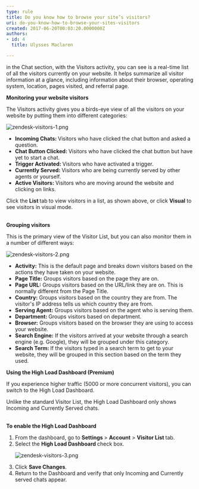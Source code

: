 ```yaml
---
type: rule
title: Do you know how to browse your site’s visitors?
uri: do-you-know-how-to-browse-your-sites-visitors
created: 2017-06-20T00:03:20.0000000Z
authors:
- id: 4
  title: Ulysses Maclaren

---
```




<span class='intro'> <p class="ssw15-rteElement-P">in the Chat section,&#160;w​ith the&#160;Visitors&#160;activity, you can see&#160;is a real-time list of all the visitors currently on your website. It helps summarize all visitor information at a glance, including information about their browser, operating system, location, pages visited, and referral page.&#160;<br></p> </span>

<p>
   <strong>Monitoring your website visitors </strong></p><p>The Visitors activity gives you&#160;a birds-eye view of all the visitors on your website by putting them into different categories&#58; 
   </p><dl class="image"><dt><img src="/PublishingImages/zendesk-visitors-1.png" alt="zendesk-visitors-1.png" /></dt></dl><ul><li>
      <strong>Incoming Chats&#58;&#160;</strong>Visitors who have clicked the chat button and asked a question.</li><li>
      <strong>Chat Button Clicked&#58;&#160;</strong>Visitors who have clicked the chat button but have yet to start a chat.</li><li>
      <strong>Trigger&#160;Activated&#58;&#160;</strong>Visitors who have&#160;activated a trigger.</li><li>
      <strong>Currently Served&#58;&#160;</strong>Visitors&#160;who are being currently served by other agents or yourself.</li><li>
      <strong>Active Visitors&#58;&#160;</strong>Visitors&#160;who are moving around the website and clicking on links.&#160; 
      <br></li></ul><p>Click the&#160;<strong>List&#160;</strong>tab<strong>&#160;</strong>to view visitors in a list, as shown above, or click&#160;<strong>Visual</strong>&#160;to see visitors in visual mode.​<br><br></p><p>
   <strong>Grouping visitors </strong></p><p>This is the primary view of the Visitor List, but you can also monitor them in a number of different ways&#58;</p><dl class="image"><dt><img src="/PublishingImages/zendesk-visitors-2.png" alt="zendesk-visitors-2.png" />
   </dt></dl><ul><li>
      <strong>Activity&#58;</strong>&#160;This is the default page and breaks down visitors based on the actions they have taken on your website.</li><li>
      <strong>Page Title&#58;</strong>&#160;Groups visitors based on the page they are on.</li><li>
      <strong>Page URL&#58;</strong>&#160;Groups visitors&#160;based on the URL/link they are on. This is normally different from the Page Title.</li><li>
      <strong>Country&#58;</strong>&#160;Groups visitors&#160;based on the country they are from. The visitor's IP address tells us which country they are from.</li><li>
      <strong>Serving Agent&#58;</strong>&#160;Groups visitors&#160;based on the agent who is serving them.</li><li>
      <strong>Department&#58;&#160;</strong>Groups visitors based on department.<br></li><li>
      <strong>Browser&#58;</strong>&#160;Groups visitors&#160;based on the browser they are using to access your website.</li><li>
      <strong>Search Engine&#58;</strong>&#160;If the visitors arrived at your website through a search engine (e.g. Google), they will be grouped under this category.</li><li>
      <strong>Search Term&#58;&#160;</strong>If the visitors typed in a search term to get to your website, they will be grouped in this section based on the term they used. 
      <br></li></ul><p>
   <strong>Using the High Load Dashboard (Premium)</strong></p><p>If you experience higher traffic (5000 or more concurrent visitors), you can switch to the High Load Dashboard. 
   <br></p><p>Unlike the standard Visitor List, the High Load Dashboard&#160;only shows Incoming and Currently Served chats.&#160;<br><br></p><p>
   <strong>To enable the High Load Dashboard</strong></p><ol><li>From the dashboard, go to&#160;<strong>Settings&#160;</strong>&gt;&#160;<strong>Account</strong>&#160;&gt;&#160;<strong>Visitor List&#160;</strong>tab.</li><li>Select the&#160;<strong>High Load Dashboard&#160;</strong>check box.&#160; 
      <dl class="image"><dt><img src="/PublishingImages/zendesk-visitors-3.png" alt="zendesk-visitors-3.png" data-pin-nopin="true" />​<br></dt></dl></li><li>Click&#160;<strong>Save Changes</strong>.</li><li>Return to the Dashboard and verify that only Incoming and Currently served chats appear.</li></ol><p>
   <br>
</p>


